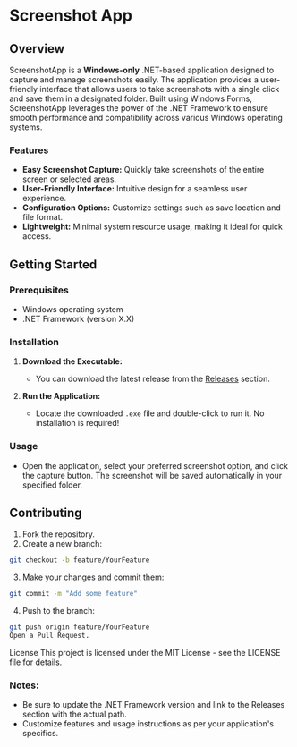 # Screenshot App

## Overview
ScreenshotApp is a **Windows-only** .NET-based application designed to capture and manage screenshots easily. The application provides a user-friendly interface that allows users to take screenshots with a single click and save them in a designated folder. Built using Windows Forms, ScreenshotApp leverages the power of the .NET Framework to ensure smooth performance and compatibility across various Windows operating systems.

### Features
- **Easy Screenshot Capture:** Quickly take screenshots of the entire screen or selected areas.
- **User-Friendly Interface:** Intuitive design for a seamless user experience.
- **Configuration Options:** Customize settings such as save location and file format.
- **Lightweight:** Minimal system resource usage, making it ideal for quick access.

## Getting Started

### Prerequisites
- Windows operating system
- .NET Framework (version X.X)

### Installation
1. **Download the Executable:**
   - You can download the latest release from the [Releases](https://github.com/stezzly/Screenshot-App/releases) section.
   
2. **Run the Application:**
   - Locate the downloaded `.exe` file and double-click to run it. No installation is required!

### Usage
- Open the application, select your preferred screenshot option, and click the capture button. The screenshot will be saved automatically in your specified folder.

## Contributing
1. Fork the repository.
2. Create a new branch:
```bash
git checkout -b feature/YourFeature
```

3. Make your changes and commit them:
```bash
git commit -m "Add some feature"
```
4. Push to the branch:
```bash
git push origin feature/YourFeature
Open a Pull Request.
```

License
This project is licensed under the MIT License - see the LICENSE file for details.



### Notes:
- Be sure to update the .NET Framework version and link to the Releases section with the actual path.
- Customize features and usage instructions as per your application's specifics.
